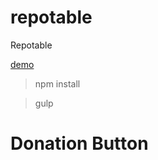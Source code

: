 # repotable
Repotable 

[demo](https://actarian.github.io/repotable/)

> npm install

> gulp

# Donation Button

[//]: # ( comment )
